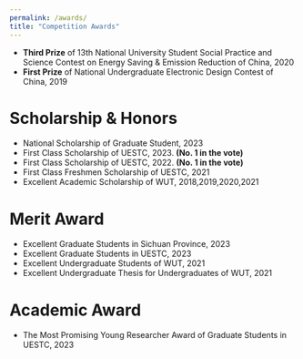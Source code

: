 ```yaml
---
permalink: /awards/
title: "Competition Awards"
---
```


- **Third Prize** of 13th National University Student Social Practice and Science Contest on Energy Saving & Emission Reduction of China, 2020<a href="{{ post.link }}"><i class="http://www.jienengjianpai.org/Article.asp?ID=219" aria-hidden="true"></i></a>
- **First Prize** of National Undergraduate Electronic Design Contest of China, 2019

# Scholarship & Honors

- National Scholarship of Graduate Student, 2023
- First Class Scholarship of UESTC, 2023. **(No. 1 in the vote)**
- First Class Scholarship of UESTC, 2022. **(No. 1 in the vote)**
- First Class Freshmen Scholarship of UESTC, 2021
- Excellent Academic Scholarship of WUT, 2018,2019,2020,2021

# Merit Award

- Excellent Graduate Students in Sichuan Province, 2023
- Excellent Graduate Students in UESTC, 2023
- Excellent Undergraduate Students of WUT, 2021
- Excellent Undergraduate Thesis for Undergraduates of WUT, 2021

# Academic Award

- The Most Promising Young Researcher Award of Graduate Students in UESTC, 2023
